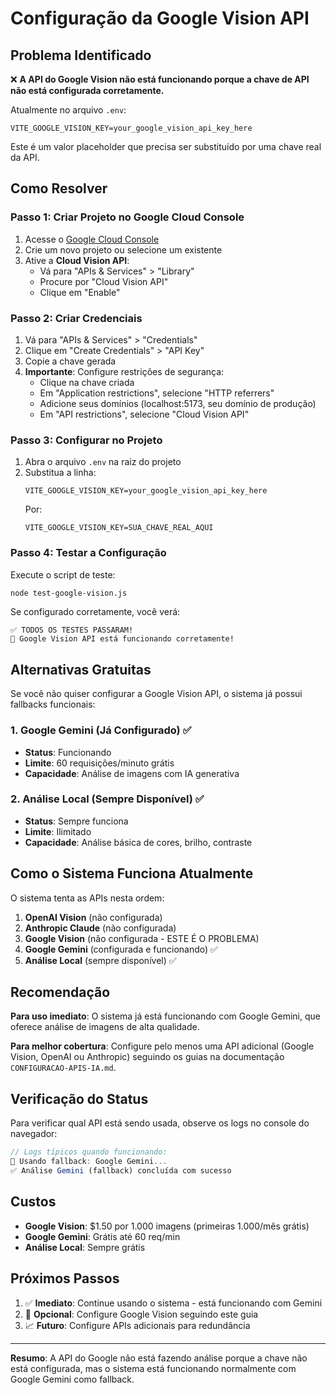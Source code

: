 # Configuração da Google Vision API

## Problema Identificado

❌ **A API do Google Vision não está funcionando porque a chave de API não está configurada corretamente.**

Atualmente no arquivo `.env`:
```
VITE_GOOGLE_VISION_KEY=your_google_vision_api_key_here
```

Este é um valor placeholder que precisa ser substituído por uma chave real da API.

## Como Resolver

### Passo 1: Criar Projeto no Google Cloud Console

1. Acesse o [Google Cloud Console](https://console.cloud.google.com/)
2. Crie um novo projeto ou selecione um existente
3. Ative a **Cloud Vision API**:
   - Vá para "APIs & Services" > "Library"
   - Procure por "Cloud Vision API"
   - Clique em "Enable"

### Passo 2: Criar Credenciais

1. Vá para "APIs & Services" > "Credentials"
2. Clique em "Create Credentials" > "API Key"
3. Copie a chave gerada
4. **Importante**: Configure restrições de segurança:
   - Clique na chave criada
   - Em "Application restrictions", selecione "HTTP referrers"
   - Adicione seus domínios (localhost:5173, seu domínio de produção)
   - Em "API restrictions", selecione "Cloud Vision API"

### Passo 3: Configurar no Projeto

1. Abra o arquivo `.env` na raiz do projeto
2. Substitua a linha:
   ```
   VITE_GOOGLE_VISION_KEY=your_google_vision_api_key_here
   ```
   Por:
   ```
   VITE_GOOGLE_VISION_KEY=SUA_CHAVE_REAL_AQUI
   ```

### Passo 4: Testar a Configuração

Execute o script de teste:
```bash
node test-google-vision.js
```

Se configurado corretamente, você verá:
```
✅ TODOS OS TESTES PASSARAM!
🎉 Google Vision API está funcionando corretamente!
```

## Alternativas Gratuitas

Se você não quiser configurar a Google Vision API, o sistema já possui fallbacks funcionais:

### 1. Google Gemini (Já Configurado) ✅
- **Status**: Funcionando
- **Limite**: 60 requisições/minuto grátis
- **Capacidade**: Análise de imagens com IA generativa

### 2. Análise Local (Sempre Disponível) ✅
- **Status**: Sempre funciona
- **Limite**: Ilimitado
- **Capacidade**: Análise básica de cores, brilho, contraste

## Como o Sistema Funciona Atualmente

O sistema tenta as APIs nesta ordem:
1. **OpenAI Vision** (não configurada)
2. **Anthropic Claude** (não configurada)
3. **Google Vision** (não configurada - ESTE É O PROBLEMA)
4. **Google Gemini** (configurada e funcionando) ✅
5. **Análise Local** (sempre disponível) ✅

## Recomendação

**Para uso imediato**: O sistema já está funcionando com Google Gemini, que oferece análise de imagens de alta qualidade.

**Para melhor cobertura**: Configure pelo menos uma API adicional (Google Vision, OpenAI ou Anthropic) seguindo os guias na documentação `CONFIGURACAO-APIS-IA.md`.

## Verificação do Status

Para verificar qual API está sendo usada, observe os logs no console do navegador:
```javascript
// Logs típicos quando funcionando:
🤖 Usando fallback: Google Gemini...
✅ Análise Gemini (fallback) concluída com sucesso
```

## Custos

- **Google Vision**: $1.50 por 1.000 imagens (primeiras 1.000/mês grátis)
- **Google Gemini**: Grátis até 60 req/min
- **Análise Local**: Sempre grátis

## Próximos Passos

1. ✅ **Imediato**: Continue usando o sistema - está funcionando com Gemini
2. 🔧 **Opcional**: Configure Google Vision seguindo este guia
3. 📈 **Futuro**: Configure APIs adicionais para redundância

---

**Resumo**: A API do Google não está fazendo análise porque a chave não está configurada, mas o sistema está funcionando normalmente com Google Gemini como fallback.